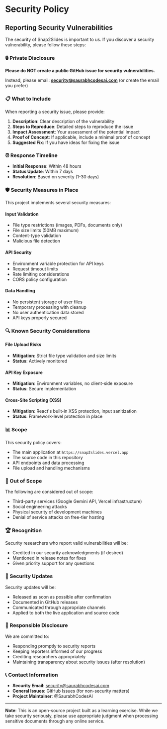 # Security Policy

## Reporting Security Vulnerabilities

The security of Snap2Slides is important to us. If you discover a security vulnerability, please follow these steps:

### 🔒 Private Disclosure

**Please do NOT create a public GitHub issue for security vulnerabilities.**

Instead, please email: **security@saurabhcodesai.com** (or create the email you prefer)

### 📋 What to Include

When reporting a security issue, please provide:

1. **Description**: Clear description of the vulnerability
2. **Steps to Reproduce**: Detailed steps to reproduce the issue  
3. **Impact Assessment**: Your assessment of the potential impact
4. **Proof of Concept**: If applicable, include a minimal proof of concept
5. **Suggested Fix**: If you have ideas for fixing the issue

### ⏰ Response Timeline

- **Initial Response**: Within 48 hours
- **Status Update**: Within 7 days
- **Resolution**: Based on severity (1-30 days)

### 🛡️ Security Measures in Place

This project implements several security measures:

#### Input Validation
- File type restrictions (images, PDFs, documents only)
- File size limits (50MB maximum)
- Content-type validation
- Malicious file detection

#### API Security
- Environment variable protection for API keys
- Request timeout limits
- Rate limiting considerations
- CORS policy configuration

#### Data Handling
- No persistent storage of user files
- Temporary processing with cleanup
- No user authentication data stored
- API keys properly secured

### 🔍 Known Security Considerations

#### File Upload Risks
- **Mitigation**: Strict file type validation and size limits
- **Status**: Actively monitored

#### API Key Exposure
- **Mitigation**: Environment variables, no client-side exposure
- **Status**: Secure implementation

#### Cross-Site Scripting (XSS)
- **Mitigation**: React's built-in XSS protection, input sanitization
- **Status**: Framework-level protection in place

### 📊 Scope

This security policy covers:
- The main application at `https://snap2slides.vercel.app`
- The source code in this repository
- API endpoints and data processing
- File upload and handling mechanisms

### 🚫 Out of Scope

The following are considered out of scope:
- Third-party services (Google Gemini API, Vercel infrastructure)
- Social engineering attacks
- Physical security of development machines
- Denial of service attacks on free-tier hosting

### 🏆 Recognition

Security researchers who report valid vulnerabilities will be:
- Credited in our security acknowledgments (if desired)
- Mentioned in release notes for fixes
- Given priority support for any questions

### 📝 Security Updates

Security updates will be:
- Released as soon as possible after confirmation
- Documented in GitHub releases
- Communicated through appropriate channels
- Applied to both the live application and source code

### 🤝 Responsible Disclosure

We are committed to:
- Responding promptly to security reports
- Keeping reporters informed of our progress
- Crediting researchers appropriately
- Maintaining transparency about security issues (after resolution)

### 📞 Contact Information

- **Security Email**: security@saurabhcodesai.com
- **General Issues**: GitHub Issues (for non-security matters)
- **Project Maintainer**: @SaurabhCodesAI

---

**Note**: This is an open-source project built as a learning exercise. While we take security seriously, please use appropriate judgment when processing sensitive documents through any online service.